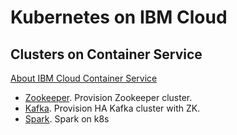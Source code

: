 # Kubernetes on IBM Cloud


## Clusters on Container Service

[About IBM Cloud Container Service](https://console.bluemix.net/docs/containers/container_index.html#container_index)

* [Zookeeper](charts/zk/README.md). Provision Zookeeper cluster.
* [Kafka](charts/kafka/README.md). Provision HA Kafka cluster with ZK.
* [Spark](spark/README.md). Spark on k8s
